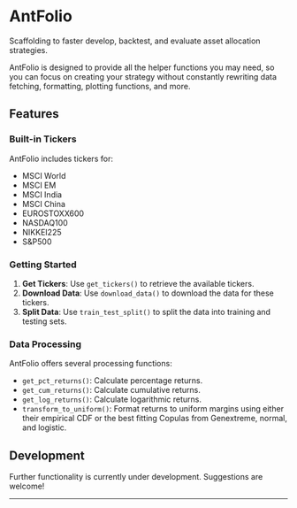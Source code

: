 # AntFolio

Scaffolding to faster develop, backtest, and evaluate asset allocation strategies.

AntFolio is designed to provide all the helper functions you may need, so you can focus on creating your strategy without constantly rewriting data fetching, formatting, plotting functions, and more.

## Features

### Built-in Tickers
AntFolio includes tickers for:
- MSCI World
- MSCI EM
- MSCI India
- MSCI China
- EUROSTOXX600
- NASDAQ100
- NIKKEI225
- S&P500

### Getting Started

1. **Get Tickers**: Use `get_tickers()` to retrieve the available tickers.
2. **Download Data**: Use `download_data()` to download the data for these tickers.
3. **Split Data**: Use `train_test_split()` to split the data into training and testing sets.

### Data Processing

AntFolio offers several processing functions:

- `get_pct_returns()`: Calculate percentage returns.
- `get_cum_returns()`: Calculate cumulative returns.
- `get_log_returns()`: Calculate logarithmic returns.
- `transform_to_uniform()`: Format returns to uniform margins using either their empirical CDF or the best fitting Copulas from Genextreme, normal, and logistic.

## Development

Further functionality is currently under development. Suggestions are welcome!

---
